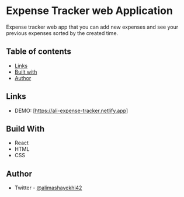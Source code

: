 # Expense Tracker web Application

Expense tracker web app that you can add new expenses and see your previous expenses sorted by the created time.

## Table of contents

- [Links](#links)
- [Built with](#built-with)
- [Author](#author)

## Links

- DEMO: [https://ali-expense-tracker.netlify.app]

## Build With

- React
- HTML
- CSS

## Author

- Twitter - [@alimashayekhi42](https://twitter.com/alimashayekhi42)
